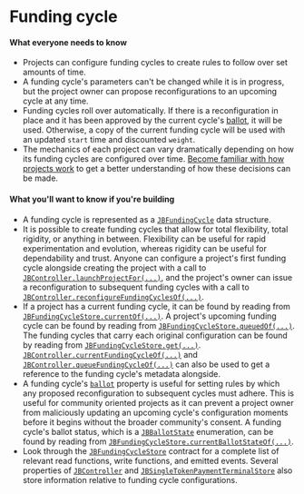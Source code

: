 # Funding cycle

#### What everyone needs to know

* Projects can configure funding cycles to create rules to follow over set amounts of time.
* A funding cycle's parameters can't be changed while it is in progress, but the project owner can propose reconfigurations to an upcoming cycle at any time.
* Funding cycles roll over automatically. If there is a reconfiguration in place and it has been approved by the current cycle's [ballot](ballot.md), it will be used. Otherwise, a copy of the current funding cycle will be used with an updated `start` time and discounted `weight`.
* The mechanics of each project can vary dramatically depending on how its funding cycles are configured over time. [Become familiar with how projects work](project.md) to get a better understanding of how these decisions can be made.

#### What you'll want to know if you're building

* A funding cycle is represented as a [`JBFundingCycle`](/api/data-structures/jbfundingcycle.md) data structure.
* It is possible to create funding cycles that allow for total flexibility, total rigidity, or anything in between. Flexibility can be useful for rapid experimentation and evolution, whereas rigidity can be useful for dependability and trust. Anyone can configure a project's first funding cycle alongside creating the project with a call to [`JBController.launchProjectFor(...)`](/api/contracts/or-controllers/jbcontroller/write/launchprojectfor.md), and the project's owner can issue a reconfiguration to subsequent funding cycles with a call to [`JBController.reconfigureFundingCyclesOf(...)`](/api/contracts/or-controllers/jbcontroller/write/reconfigurefundingcyclesof.md).
* If a project has a current funding cycle, it can be found by reading from [`JBFundingCycleStore.currentOf(...)`](/api/contracts/jbfundingcyclestore/read/currentof.md). A project's upcoming funding cycle can be found by reading from [`JBFundingCycleStore.queuedOf(...)`](/api/contracts/jbfundingcyclestore/read/queuedof.md). The funding cycles that carry each original configuration can be found by reading from [`JBFundingCycleStore.get(...)`](/api/contracts/jbfundingcyclestore/read/get.md). [`JBController.currentFundingCycleOf(...)`](/api/contracts/or-controllers/jbcontroller/read/currentfundingcycleof.md) and [`JBController.queueFundingCycleOf(...)`](/api/contracts/or-controllers/jbcontroller/read/queuedfundingcycleof.md) can also be used to get a reference to the funding cycle's metadata alongside.
* A funding cycle's [`ballot`](ballot.md) property is useful for setting rules by which any proposed reconfiguration to subsequent cycles must adhere. This is useful for community oriented projects as it can prevent a project owner from maliciously updating an upcoming cycle's configuration moments before it begins without the broader community's consent. A funding cycle's ballot status, which is a [`JBBallotState`](/api/enums/jbballotstate.md) enumeration, can be found by reading from [`JBFundingCycleStore.currentBallotStateOf(...)`](/api/contracts/jbfundingcyclestore/read/currentballotstateof.md).
* Look through the [`JBFundingCycleStore`](/api/contracts/jbfundingcyclestore/README.md) contract for a complete list of relevant read functions, write functions, and emitted events. Several properties of [`JBController`](/api/contracts/or-controllers/jbcontroller/README.md) and [`JBSingleTokenPaymentTerminalStore`](/api/contracts/jbsingletokenpaymentterminalstore/README.md) also store information relative to funding cycle configurations.
